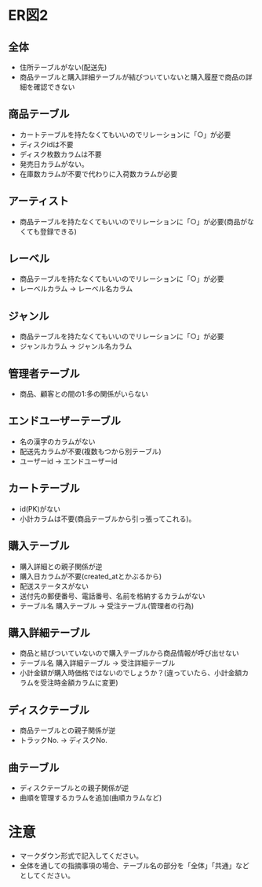 # ER図2

## 全体
- 住所テーブルがない(配送先)
- 商品テーブルと購入詳細テーブルが結びついていないと購入履歴で商品の詳細を確認できない

## 商品テーブル
- カートテーブルを持たなくてもいいのでリレーションに「○」が必要
- ディスクidは不要
- ディスク枚数カラムは不要
- 発売日カラムがない。
- 在庫数カラムが不要で代わりに入荷数カラムが必要

## アーティスト
- 商品テーブルを持たなくてもいいのでリレーションに「○」が必要(商品がなくても登録できる)

## レーベル
- 商品テーブルを持たなくてもいいのでリレーションに「○」が必要
- レーベルカラム → レーベル名カラム

## ジャンル
- 商品テーブルを持たなくてもいいのでリレーションに「○」が必要
- ジャンルカラム → ジャンル名カラム

## 管理者テーブル
- 商品、顧客との間の1:多の関係がいらない

## エンドユーザーテーブル
- 名の漢字のカラムがない
- 配送先カラムが不要(複数もつから別テーブル)
- ユーザーid → エンドユーザーid

## カートテーブル
- id(PK)がない
- 小計カラムは不要(商品テーブルから引っ張ってこれる)。

## 購入テーブル
- 購入詳細との親子関係が逆
- 購入日カラムが不要(created_atとかぶるから)
- 配送ステータスがない
- 送付先の郵便番号、電話番号、名前を格納するカラムがない
- テーブル名 購入テーブル → 受注テーブル(管理者の行為)

## 購入詳細テーブル
- 商品と結びついていないので購入テーブルから商品情報が呼び出せない
- テーブル名 購入詳細テーブル → 受注詳細テーブル
- 小計金額が購入時価格ではないのでしょうか？(違っていたら、小計金額カラムを受注時金額カラムに変更)

## ディスクテーブル
- 商品テーブルとの親子関係が逆
- トラックNo. → ディスクNo.

## 曲テーブル
- ディスクテーブルとの親子関係が逆
- 曲順を管理するカラムを追加(曲順カラムなど)

# 注意
* マークダウン形式で記入してください。
* 全体を通しての指摘事項の場合、テーブル名の部分を「全体」「共通」などとしてください。

